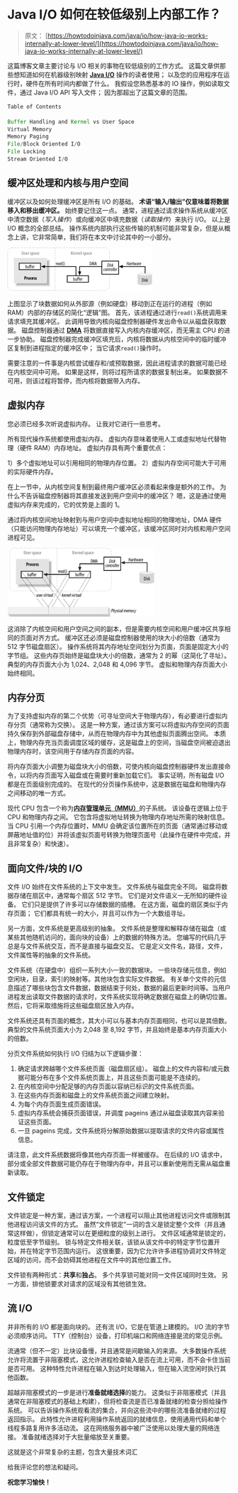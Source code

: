 # Java I/O 如何在较低级别上内部工作？

> 原文： [https://howtodoinjava.com/java/io/how-java-io-works-internally-at-lower-level/](https://howtodoinjava.com/java/io/how-java-io-works-internally-at-lower-level/)

这篇博客文章主要讨论与 I/O 相关的事物在较低级别的工作方式。 这篇文章供那些想知道如何在机器级别映射 [**Java I/O**](//howtodoinjava.com "java io") 操作的读者使用； 以及您的应用程序在运行时，硬件在所有时间内都做了什么。 我假设您熟悉基本的 IO 操作，例如读取文件，通过 Java I/O API 写入文件； 因为那超出了这篇文章的范围。

```java
Table of Contents

Buffer Handling and Kernel vs User Space
Virtual Memory
Memory Paging
File/Block Oriented I/O
File Locking
Stream Oriented I/O
```

## 缓冲区处理和内核与用户空间

缓冲区以及如何处理缓冲区是所有 I/O 的基础。 **术语“输入/输出”仅意味着将数据移入和移出缓冲区。** 始终要记住这一点。 通常，进程通过请求操作系统从缓冲区中清空数据（*写入操作*）或向缓冲区中填充数据（*读取操作*）来执行 I/O。 以上是 I/O 概念的全部总结。 操作系统内部执行这些传输的机制可能非常复杂，但是从概念上讲，它非常简单，我们将在本文中讨论其中的一小部分。

![data buffering at os level](img/5b469779c4ebe97e9bbd7e48a60b6eec.png)

上图显示了块数据如何从外部源（例如硬盘）移动到正在运行的进程（例如 RAM）内部的存储区的简化“逻辑”图。 首先，该进程通过进行`read()`系统调用来请求填充其缓冲区。 此调用导致内核向磁盘控制器硬件发出命令以从磁盘获取数据。 磁盘控制器通过 [**DMA**](https://en.wikipedia.org/wiki/Direct_memory_access "dma") 将数据直接写入内核内存缓冲区，而无需主 CPU 的进一步协助。 磁盘控制器完成缓冲区填充后，内核将数据从内核空间中的临时缓冲区复制到进程指定的缓冲区中； 当它请求`read()`操作时。

需要注意的一件事是内核尝试缓存和/或预取数据，因此进程请求的数据可能已经在内核空间中可用。 如果是这样，则将过程所请求的数据复制出来。 如果数据不可用，则该过程将暂停，而内核将数据带入内存。

## 虚拟内存

您必须已经多次听说虚拟内存。 让我对它进行一些思考。

所有现代操作系统都使用虚拟内存。 虚拟内存意味着使用人工或虚拟地址代替物理（硬件 RAM）内存地址。 虚拟内存具有两个重要优点：

1）多个虚拟地址可以引用相同的物理内存位置。
2）虚拟内存空间可能大于可用的实际硬件内存。

在上一节中，从内核空间复制到最终用户缓冲区必须看起来像是额外的工作。 为什么不告诉磁盘控制器将其直接发送到用户空间中的缓冲区？ 嗯，这是通过使用虚拟内存来完成的，它的优势是上面的 1。

通过将内核空间地址映射到与用户空间中虚拟地址相同的物理地址，DMA 硬件（只能访问物理内存地址）可以填充一个缓冲区，该缓冲区同时对内核和用户空间进程可见。

![virtual memory](img/cc5a4741bd16af077089acc9f928d7c3.png)

这消除了内核空间和用户空间之间的副本，但是需要内核空间和用户缓冲区共享相同的页面对齐方式。 缓冲区还必须是磁盘控制器使用的块大小的倍数（通常为 512 字节磁盘扇区）。 操作系统将其内存地址空间划分为页面，页面是固定大小的字节组。 这些内存页始终是磁盘块大小的倍数，通常为 2 的幂（这简化了寻址）。 典型的内存页面大小为 1,024、2,048 和 4,096 字节。 虚拟和物理内存页面大小始终相同。

## 内存分页

为了支持虚拟内存的第二个优势（可寻址空间大于物理内存），有必要进行虚拟内存分页（通常称为交换）。 这是一种方案，通过该方案可以将虚拟内存空间的页面持久保存到外部磁盘存储中，从而在物理内存中为其他虚拟页面腾出空间。 本质上，物理内存充当页面调度区域的缓存，这是磁盘上的空间，当磁盘空间被迫退出物理内存时，该空间用于存储内存页面的内容。

将内存页面大小调整为磁盘块大小的倍数，可使内核向磁盘控制器硬件发出直接命令，以将内存页面写入磁盘或在需要时重新加载它们。 事实证明，所有磁盘 I/O 都是在页面级别完成的。 在现代的分页操作系统中，这是数据在磁盘和物理内存之间移动的唯一方式。

现代 CPU 包含一个称为[**内存管理单元（MMU）**](https://en.wikipedia.org/wiki/Memory_management_unit "MMU")的子系统。 该设备在逻辑上位于 CPU 和物理内存之间。 它包含将虚拟地址转换为物理内存地址所需的映射信息。 当 CPU 引用一个内存位置时，MMU 会确定该位置所在的页面（通常通过移动或屏蔽地址值的位）并将该虚拟页面号转换为物理页面号（此操作在硬件中完成，并且非常复杂）和快速）。

## 面向文件/块的 I/O

文件 I/O 始终在文件系统的上下文中发生。 文件系统与磁盘完全不同。 磁盘将数据存储在扇区中，通常每个扇区 512 字节。 它们是对文件语义一无所知的硬件设备。 它们只是提供了许多可以存储数据的插槽。 在这方面，磁盘的扇区类似于内存页面； 它们都具有统一的大小，并且可以作为一个大数组寻址。

另一方面，文件系统是更高级别的抽象。 文件系统是整理和解释存储在磁盘（或某些其他随机访问的，面向块的设备）上的数据的特殊方法。 您编写的代码几乎总是与文件系统交互，而不是直接与磁盘交互。 它是定义文件名，路径，文件，文件属性等的抽象的文件系统。

文件系统（在硬盘中）组织一系列大小一致的数据块。 一些块存储元信息，例如空闲块，目录，索引的映射等。其他块包含实际文件数据。 有关单个文件的元信息描述了哪些块包含文件数据，数据结束于何处，数据的最后更新时间等。当用户进程发出读取文件数据的请求时，文件系统实现将确定数据在磁盘上的确切位置。 然后，它将采取措施将这些磁盘扇区放入内存。

文件系统还具有页面的概念，其大小可以与基本内存页面相同，也可以是其倍数。 典型的文件系统页面大小为 2,048 至 8,192 字节，并且始终是基本内存页面大小的倍数。

分页文件系统如何执行 I/O 归结为以下逻辑步骤：

1.  确定请求跨越哪个文件系统页面（磁盘扇区组）。 磁盘上的文件内容和/或元数据可能分布在多个文件系统页面上，并且这些页面可能是不连续的。
2.  在内核空间中分配足够的内存页面以容纳已标识的文件系统页面。
3.  在这些内存页面和磁盘上的文件系统页面之间建立映射。
4.  为每个内存页面生成页面错误。
5.  虚拟内存系统会捕获页面错误，并调度 pageins 通过从磁盘读取其内容来验证这些页面。
6.  一旦 pageins 完成，文件系统将分解原始数据以提取请求的文件内容或属性信息。

请注意，此文件系统数据将像其他内存页面一样被缓存。 在后续的 I/O 请求中，部分或全部文件数据可能仍存在于物理内存中，并且可以重新使用而无需从磁盘重新读取。

## 文件锁定

文件锁定是一种方案，通过该方案，一个进程可以阻止其他进程访问文件或限制其他进程访问该文件的方式。 虽然“文件锁定”一词的含义是锁定整个文件（并且通常这样做），但锁定通常可以在更细粒度的级别上进行。 文件区域通常是锁定的，粒度低至字节级别。 锁与特定文件相关联，该锁从该文件中的特定字节位置开始，并在特定字节范围内运行。 这很重要，因为它允许许多进程协调对文件特定区域的访问，而不会妨碍其他进程在文件中的其他位置工作。

文件锁有两种形式：**共享**和**独占**。 多个共享锁可能对同一文件区域同时生效。 另一方面，排他锁要求对请求的区域没有其他锁生效。

## 流 I/O

并非所有的 I/O 都是面向块的。 还有流 I/O，它是在管道上建模的。 I/O 流的字节必须顺序访问。 TTY（控制台）设备，打印机端口和网络连接是流的常见示例。

流通常（但不一定）比块设备慢，并且通常是间歇输入的来源。 大多数操作系统允许将流置于非阻塞模式，这允许进程检查输入是否在流上可用，而不会卡住当前是否可用。 这种特性允许进程在输入到达时处理输入，但在输入流空闲时执行其他函数。

超越非阻塞模式的一步是进行**准备就绪选择**的能力。 这类似于非阻塞模式（并且通常在非阻塞模式的基础上构建），但将检查流是否已准备就绪的检查分担给操作系统。 可以告诉操作系统观看流的集合，并向这些流中的哪些流准备就绪的过程返回指示。 此特性允许进程利用操作系统返回的就绪信息，使用通用代码和单个线程多路复用许多活动流。 这在网络服务器中被广泛使用以处理大量的网络连接。 准备就绪选择对于大批量缩放至关重要。

这就是这个非常复杂的主题，包含大量技术词汇

给我评论您的想法和疑问。

**祝您学习愉快！**